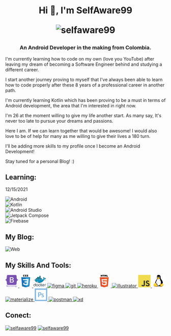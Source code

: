 <h1 align="center">Hi 👋, I'm SelfAware99 <p align="center"> <img src="https://komarev.com/ghpvc/?username=selfaware99&label=Profile%20Views&color=0e75b6&style=flat" alt="selfaware99" /> </p> </h1>
<h3 align="center">An Android Developer in the making from Colombia.</h3>

I'm currently learning how to code on my own (love you YouTube) after leaving my dream of becoming a Software Engineer behind and studying a different career.


I start another journey proving to myself that I've always been able to learn how to code properly after these 8 years of a professional career in another path.

I'm currently learning Kotlin which has been proving to be a must in terms of Android development, the area that I'm interested in right now.

I'm 26 at the moment willing to give my life another start. As many say, It's never too late to pursue your dreams and passions.

Here I am. If we can learn together that would be awesome! I would also love to be of help for many as me willing to give their lives a 180 turn.

I'll be adding more skills to my profile once I become an Android Development!

Stay tuned for a personal Blog! :)



## Learning: 

12/15/2021

![Android](https://img.shields.io/badge/Android-3DDC84?style=for-the-badge&logo=android&logoColor=white&labelColor=4285F4)</br>
![Kotlin](https://img.shields.io/badge/Kotlin-F6891F?style=for-the-badge&logo=kotlin&logoColor=white&labelColor=1AA2D4)</br>
![Android Studio](https://img.shields.io/badge/Android_Studio-3DDC84?style=for-the-badge&logo=android-studio&logoColor=white&labelColor=101010)</br>
![Jetpack Compose](https://img.shields.io/badge/Jetpack_Compose-1AA2D4?style=for-the-badge&logo=webpack&logoColor=white&labelColor=3DDC84)</br>
![Firebase](https://img.shields.io/badge/Firebase-FFCB2D?style=for-the-badge&logo=firebase&logoColor=white&labelColor=FFA713)</br>



## My Blog:


![Web](https://img.shields.io/badge/Website-soon.com-14a1f0?style=for-the-badge&logo=wordpress&logoColor=white&labelColor=101010)</br>














## My Skills And Tools:
<p align="left"><a href="https://getbootstrap.com" target="_blank" rel="noreferrer"> <img src="https://raw.githubusercontent.com/devicons/devicon/master/icons/bootstrap/bootstrap-plain-wordmark.svg" alt="bootstrap" width="40" height="40"/> </a> <a href="https://www.w3schools.com/css/" target="_blank" rel="noreferrer"> <img src="https://raw.githubusercontent.com/devicons/devicon/master/icons/css3/css3-original-wordmark.svg" alt="css3" width="40" height="40"/> </a> <a href="https://www.docker.com/" target="_blank" rel="noreferrer"> <img src="https://raw.githubusercontent.com/devicons/devicon/master/icons/docker/docker-original-wordmark.svg" alt="docker" width="40" height="40"/> </a> <a href="https://www.figma.com/" target="_blank" rel="noreferrer"> <img src="https://www.vectorlogo.zone/logos/figma/figma-icon.svg" alt="figma" width="40" height="40"/> </a><a href="https://git-scm.com/" target="_blank" rel="noreferrer"> <img src="https://www.vectorlogo.zone/logos/git-scm/git-scm-icon.svg" alt="git" width="40" height="40"/> </a> <a href="https://heroku.com" target="_blank" rel="noreferrer"> <img src="https://www.vectorlogo.zone/logos/heroku/heroku-icon.svg" alt="heroku" width="40" height="40"/> </a> <a href="https://www.w3.org/html/" target="_blank" rel="noreferrer"> <img src="https://raw.githubusercontent.com/devicons/devicon/master/icons/html5/html5-original-wordmark.svg" alt="html5" width="40" height="40"/> </a> <a href="https://www.adobe.com/in/products/illustrator.html" target="_blank" rel="noreferrer"> <img src="https://www.vectorlogo.zone/logos/adobe_illustrator/adobe_illustrator-icon.svg" alt="illustrator" width="40" height="40"/> </a> <a href="https://developer.mozilla.org/en-US/docs/Web/JavaScript" target="_blank" rel="noreferrer"> <img src="https://raw.githubusercontent.com/devicons/devicon/master/icons/javascript/javascript-original.svg" alt="javascript" width="40" height="40"/> </a>  </a> <a href="https://www.linux.org/" target="_blank" rel="noreferrer"> <img src="https://raw.githubusercontent.com/devicons/devicon/master/icons/linux/linux-original.svg" alt="linux" width="40" height="40"/> </a> <a href="https://materializecss.com/" target="_blank" rel="noreferrer"> <img src="https://raw.githubusercontent.com/prplx/svg-logos/5585531d45d294869c4eaab4d7cf2e9c167710a9/svg/materialize.svg" alt="materialize" width="40" height="40"/> </a> <a href="https://www.photoshop.com/en" target="_blank" rel="noreferrer"> <img src="https://raw.githubusercontent.com/devicons/devicon/master/icons/photoshop/photoshop-line.svg" alt="photoshop" width="40" height="40"/> </a> <a href="https://postman.com" target="_blank" rel="noreferrer"> <img src="https://www.vectorlogo.zone/logos/getpostman/getpostman-icon.svg" alt="postman" width="40" height="40"/> </a> <a href="https://www.adobe.com/products/xd.html" target="_blank" rel="noreferrer"> <img src="https://cdn.worldvectorlogo.com/logos/adobe-xd.svg" alt="xd" width="40" height="40"/> </a> </p>




## Conect:

<p align="left">
<a href="https://instagram.com/selfaware99" target="blank"><img align="center" src="https://raw.githubusercontent.com/rahuldkjain/github-profile-readme-generator/master/src/images/icons/Social/instagram.svg" alt="selfaware99" height="30" width="40" /></a>
<a href="https://www.youtube.com/c/selfaware99" target="blank"><img align="center" src="https://raw.githubusercontent.com/rahuldkjain/github-profile-readme-generator/master/src/images/icons/Social/youtube.svg" alt="selfaware99" height="30" width="40" /></a>
</p>

<!---
SelfAware99/SelfAware99 is a ✨ special ✨ repository because its `README.md` (this file) appears on your GitHub profile.
You can click the Preview link to take a look at your changes.
--->
